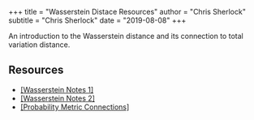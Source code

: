 +++
title = "Wasserstein Distace Resources"
author = "Chris Sherlock"
subtitle = "Chris Sherlock"
date = "2019-08-08"
+++

An introduction to the Wasserstein distance and its connection to total variation distance. 

## Resources

* [[Wasserstein Notes 1]](../../pdf/Wasserstein1.pdf)
* [[Wasserstein Notes 2]](../../pdf/Wasserstein2.pdf)
* [[Probability Metric Connections]](../../pdf/metrics.pdf)